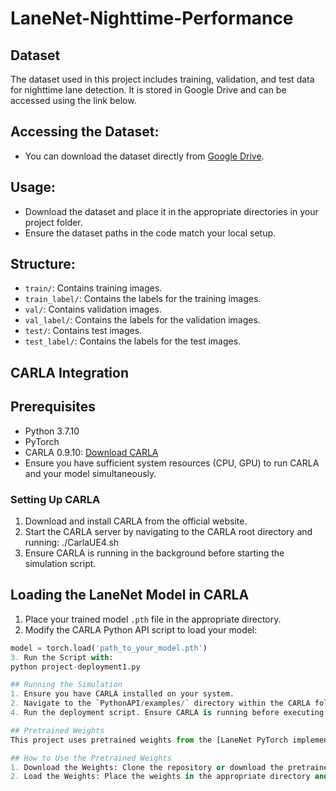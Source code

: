 # LaneNet-Nighttime-Performance

## Dataset
The dataset used in this project includes training, validation, and test data for nighttime lane detection. It is stored in Google Drive and can be accessed using the link below.

## Accessing the Dataset:
- You can download the dataset directly from [Google Drive](https://drive.google.com/drive/folders/11rHYcyQ0ZAZlAGV92FGSUXgOj3Mojnf1?usp=sharing).

## Usage:
- Download the dataset and place it in the appropriate directories in your project folder.
- Ensure the dataset paths in the code match your local setup.

## Structure:
- `train/`: Contains training images.
- `train_label/`: Contains the labels for the training images.
- `val/`: Contains validation images.
- `val_label/`: Contains the labels for the validation images.
- `test/`: Contains test images.
- `test_label/`: Contains the labels for the test images.

## CARLA Integration

## Prerequisites
- Python 3.7.10
- PyTorch
- CARLA 0.9.10: [Download CARLA](https://carla.org/)
- Ensure you have sufficient system resources (CPU, GPU) to run CARLA and your model simultaneously.

### Setting Up CARLA
1. Download and install CARLA from the official website.
2. Start the CARLA server by navigating to the CARLA root directory and running:
 ./CarlaUE4.sh
3. Ensure CARLA is running in the background before starting the simulation script.

## Loading the LaneNet Model in CARLA
1. Place your trained model `.pth` file in the appropriate directory.
2. Modify the CARLA Python API script to load your model:
```python
model = torch.load('path_to_your_model.pth')
3. Run the Script with:
python project-deployment1.py

## Running the Simulation
1. Ensure you have CARLA installed on your system.
2. Navigate to the `PythonAPI/examples/` directory within the CARLA folder. 3. Place the Deployment script; 'project-deployment1.py' into this directory.
4. Run the deployment script. Ensure CARLA is running before executing the Script

## Pretrained Weights
This project uses pretrained weights from the [LaneNet PyTorch implementation](https://github.com/IrohXu/lanenet-lane-detection-pytorch.git) by IrohXu. These weights were used as the starting point for fine-tuning the model to improve performance under nighttime driving conditions.

## How to Use the Pretrained Weights
1. Download the Weights: Clone the repository or download the pretrained weights from [here](https://github.com/IrohXu/lanenet-lane-detection-pytorch.git).
2. Load the Weights: Place the weights in the appropriate directory and specify the path in your configuration file or code.
